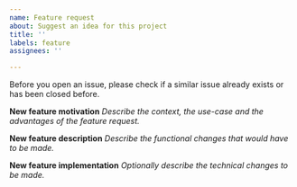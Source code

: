 ```yaml
---
name: Feature request
about: Suggest an idea for this project
title: ''
labels: feature
assignees: ''

---
```


Before you open an issue, please check if a similar issue already exists or has been closed before.

**New feature motivation**
_Describe the context, the use-case and the advantages of the feature request._

**New feature description**
_Describe the functional changes that would have to be made._

**New feature implementation**
_Optionally describe the technical changes to be made._